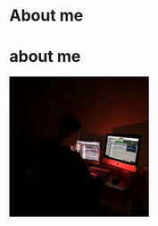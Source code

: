 # About me


<p align="center">
  <h1>about me</h1>
  <img width="250" height="250" src="profileimage.jpg">
</p>
